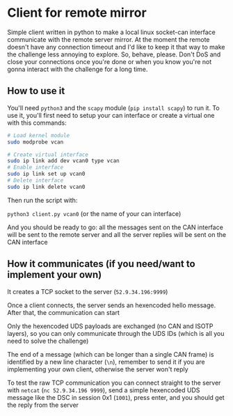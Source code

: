 # Client for remote mirror

Simple client written in python to make a local linux socket-can interface communicate with the remote server mirror. At the moment the remote doesn't have any connection timeout and I'd like to keep it that way to make the challenge less annoying to explore. So, behave, please. Don't DoS and close your connections once you're done or when you know you're not gonna interact with the challenge for a long time.

## How to use it

You'll need `python3` and the `scapy` module (`pip install scapy`) to run it. To use it, you'll first need to setup your can interface or create a virtual one with this commands:

```bash
# Load kernel module
sudo modprobe vcan

# Create virtual interface
sudo ip link add dev vcan0 type vcan
# Enable interface
sudo ip link set up vcan0
# Delete interface
sudo ip link delete vcan0
```
Then run the script with: 

`python3 client.py vcan0` (or the name of your can interface) 

And you should be ready to go: all the messages sent on the CAN interface will be sent to the remote server and all the server replies will be sent on the CAN interface 

## How it communicates (if you need/want to implement your own)

It creates a TCP socket to the server (`52.9.34.196:9999`)

Once a client connects, the server sends an hexencoded hello message. After that, the communication can start

Only the hexencoded UDS payloads are exchanged (no CAN and ISOTP layers), so you can only communicate through the UDS IDs (which is all you need to solve the challenge)

The end of a message (which can be longer than a single CAN frame) is identified by a new line character (`\n`), remember to send it if you are implementing your own client, otherwise the server won't reply

To test the raw TCP communication you can connect straight to the server with `netcat` (`nc 52.9.34.196 9999`), send a simple hexencoded UDS message like the DSC in session 0x1 (`1001`), press enter, and you should get the reply from the server
